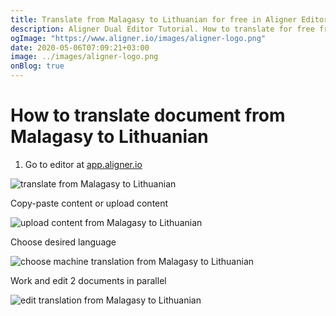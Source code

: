 ```yaml
---
title: Translate from Malagasy to Lithuanian for free in Aligner Editor
description: Aligner Dual Editor Tutorial. How to translate for free from Malagasy to Lithuanian. Aligner is multilingual document management platform. 
ogImage: "https://www.aligner.io/images/aligner-logo.png"
date: 2020-05-06T07:09:21+03:00
image: ../images/aligner-logo.png
onBlog: true
---
```


# How to translate document from Malagasy to Lithuanian

1. Go to editor at [app.aligner.io](https://app.aligner.io "Aligner App web page")

![translate from Malagasy to Lithuanian](../aligner-blank-editor.png "translate from Malagasy to Lithuanian")

Copy-paste content or upload content

![upload content from Malagasy to Lithuanian](../aligner-uploaded-document.png "upload content from Malagasy to Lithuanian")

Choose desired language

![choose machine translation from Malagasy to Lithuanian](../aligner-language-dropdown.png "choose machine translation from Malagasy to Lithuanian")

Work and edit 2 documents in parallel

![edit translation from Malagasy to Lithuanian](../aligner-double-sitded-editor.png "edit translation from Malagasy to Lithuanian")

